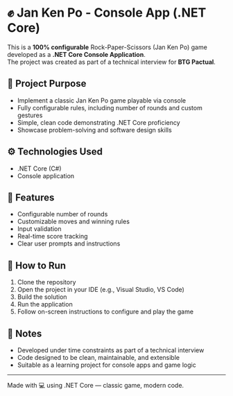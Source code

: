 # ✊ Jan Ken Po - Console App (.NET Core)

This is a **100% configurable** Rock-Paper-Scissors (Jan Ken Po) game developed as a **.NET Core Console Application**.  
The project was created as part of a technical interview for **BTG Pactual**.

## 🎯 Project Purpose

- Implement a classic Jan Ken Po game playable via console  
- Fully configurable rules, including number of rounds and custom gestures  
- Simple, clean code demonstrating .NET Core proficiency  
- Showcase problem-solving and software design skills

## ⚙️ Technologies Used

- .NET Core (C#)  
- Console application  

## 🔧 Features

- Configurable number of rounds  
- Customizable moves and winning rules  
- Input validation  
- Real-time score tracking  
- Clear user prompts and instructions  

## 🚀 How to Run

1. Clone the repository  
2. Open the project in your IDE (e.g., Visual Studio, VS Code)  
3. Build the solution  
4. Run the application  
5. Follow on-screen instructions to configure and play the game  

## 📌 Notes

- Developed under time constraints as part of a technical interview  
- Code designed to be clean, maintainable, and extensible  
- Suitable as a learning project for console apps and game logic  

---

Made with 💻 using .NET Core — classic game, modern code.

